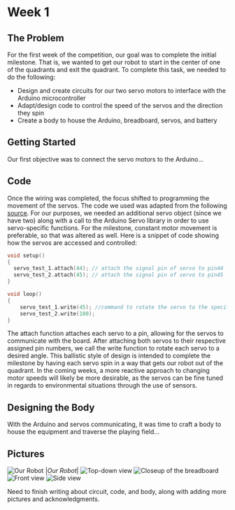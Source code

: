 # Week 1

## The Problem
For the first week of the competition, our goal was to complete the initial milestone. That is, we wanted to get our robot to start in the center of one of the quadrants and exit the quadrant. To complete this task, we needed to do the following:
* Design and create circuits for our two servo motors to interface with the Arduino microcontroller
* Adapt/design code to control the speed of the servos and the direction they spin
* Create a body to house the Arduino, breadboard, servos, and battery

## Getting Started
Our first objective was to connect the servo motors to the Arduino...

## Code
Once the wiring was completed, the focus shifted to programming the movement of the servos. The code we used was adapted from the following [source](https://www.allaboutcircuits.com/projects/servo-motor-control-with-an-arduino/). For our purposes, we needed an additional servo object (since we have two) along with a call to the Arduino Servo library in order to use servo-specific functions. For the milestone, constant motor movement is preferable, so that was altered as well. Here is a snippet of code showing how the servos are accessed and controlled:
```c++
void setup()
{
  servo_test_1.attach(44); // attach the signal pin of servo to pin44
  servo_test_2.attach(45); // attach the signal pin of servo to pin45
}

void loop()
{                          
    servo_test_1.write(45); //command to rotate the servo to the specified angle
    servo_test_2.write(180);
}
```
The attach function attaches each servo to a pin, allowing for the servos to communicate with the board. After attaching both servos to their respective assigned pin numbers, we call the write function to rotate each servo to a desired angle. This ballistic style of design is intended to complete the milestone by having each servo spin in a way that gets our robot out of the quadrant. In the coming weeks, a more reactive approach to changing motor speeds will likely be more desirable, as the servos can be fine tuned in regards to environmental situations through the use of sensors.

## Designing the Body
With the Arduino and servos communicating, it was time to craft a body to house the equipment and traverse the playing field...


## Pictures
![Our Robot](images/IMG_1920.jpg "Our Robot")
|*Our Robot*|
![Top-down view](images/IMG_1936.jpg "Top-down view")
![Closeup of the breadboard](images/IMG_1915.jpg "Closeup of the breadboard")
![Front view](images/IMG_1922.jpg "Front view (minus the battery)")
![Side view](images/IMG_1938.jpg "Side view")

Need to finish writing about circuit, code, and body, along with adding more pictures and acknowledgments.
